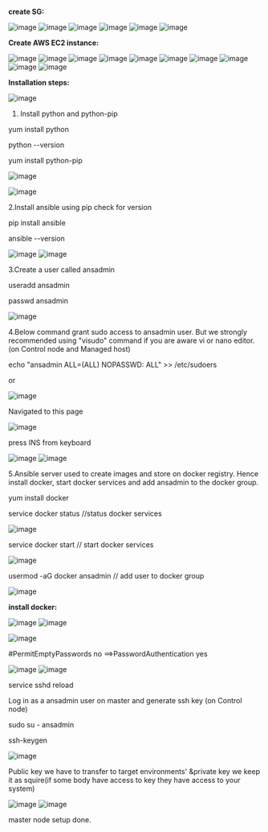 **create SG:**

![image](https://user-images.githubusercontent.com/107674435/212049098-8fdc921b-abb7-44d9-a975-a6f41b860d17.png)
![image](https://user-images.githubusercontent.com/107674435/212049250-eca92218-46df-4e8d-b4c2-1ecd940b0d65.png)
![image](https://user-images.githubusercontent.com/107674435/212049340-c7dc6e15-ff34-4f0e-bc95-a1a91fba76df.png)
![image](https://user-images.githubusercontent.com/107674435/212049508-9aa2a689-68ca-41e3-a668-4362cc5d1d40.png)
![image](https://user-images.githubusercontent.com/107674435/212049607-3deaaddc-9d39-429b-9d92-b25d60a8a765.png)
![image](https://user-images.githubusercontent.com/107674435/212049833-8643192d-a33e-42c9-862d-1208bc982263.png)



**Create AWS EC2 instance:**

![image](https://user-images.githubusercontent.com/107674435/212045916-04206a09-d33a-4e6a-b096-2fe922825377.png)
![image](https://user-images.githubusercontent.com/107674435/212046933-295be945-c99a-40a9-87e9-cba81fe7d372.png)
![image](https://user-images.githubusercontent.com/107674435/212052426-1256ca6b-a5a2-4604-96a0-ed3392ed2009.png)
![image](https://user-images.githubusercontent.com/107674435/212052503-63dcf1de-44a6-47ea-a3c4-afbb2c5c3afb.png)
![image](https://user-images.githubusercontent.com/107674435/212052592-71b951e3-7f85-4b89-9b4a-c5b86fcb1d5e.png)
![image](https://user-images.githubusercontent.com/107674435/212052677-34756958-2527-4f1d-a29c-ee864a97547a.png)
![image](https://user-images.githubusercontent.com/107674435/212052746-7c3c0389-3831-4883-a7bb-e9c1ce317141.png)
![image](https://user-images.githubusercontent.com/107674435/212052982-a3f50531-d0b7-496e-9514-f0ab3a8de372.png)
![image](https://user-images.githubusercontent.com/107674435/212053036-be8ee005-ef2f-4e10-b3e2-ce22c8bfff24.png)
![image](https://user-images.githubusercontent.com/107674435/212053731-e4372867-c2bd-4a63-9f48-d55ae204623c.png)


**Installation steps:** 

![image](https://user-images.githubusercontent.com/107674435/212056110-ed0a5489-b50a-4941-bfd7-ffbd387e598e.png)

1. Install python and python-pip

yum install python

python --version

yum install python-pip

![image](https://user-images.githubusercontent.com/107674435/212057685-0a89cf11-33f1-4ccd-8bbe-ebdd1004ab3a.png)

![image](https://user-images.githubusercontent.com/107674435/212058240-1a8d921b-e851-42e7-96d8-f1cd302c0948.png)

2.Install ansible using pip check for version

pip install ansible

ansible --version

![image](https://user-images.githubusercontent.com/107674435/212058426-430a7df7-a38b-457b-9eed-9eb351c84713.png)
![image](https://user-images.githubusercontent.com/107674435/212059075-f6ecaca2-2e11-4e40-a72a-fe904aceaabc.png)

3.Create a user called ansadmin 
 
useradd ansadmin

passwd ansadmin

![image](https://user-images.githubusercontent.com/107674435/212060770-0e828e9b-4605-4417-8eb7-2b973130f210.png)

4.Below command grant sudo access to ansadmin user. But we strongly recommended using "visudo" command if you are aware vi or nano editor.
(on Control node and Managed host)

echo "ansadmin ALL=(ALL) NOPASSWD: ALL" >> /etc/sudoers  

or 

![image](https://user-images.githubusercontent.com/107674435/212061549-0bb95d2c-c694-4aec-9555-7606798e6735.png)

Navigated to this page

![image](https://user-images.githubusercontent.com/107674435/212061728-bc02ff5d-a5a9-44be-bf83-b927c32c5550.png)

press INS from keyboard

![image](https://user-images.githubusercontent.com/107674435/212062199-9ac6076f-f92c-46d2-843f-24ef4eaac0b5.png)
![image](https://user-images.githubusercontent.com/107674435/212065118-6b6fa7e4-3b5c-421f-b779-df6b656715cc.png)

5.Ansible server used to create images and store on docker registry. Hence install docker, start docker services and add ansadmin to the docker group.

yum install docker
  
service docker status  //status docker services
  
![image](https://user-images.githubusercontent.com/107674435/212066661-60c31a13-c997-4f2d-b2d0-eaf66d0ee36f.png)

service docker start // start docker services
 
![image](https://user-images.githubusercontent.com/107674435/212066827-cc328c91-3e6b-4da5-af46-93d8d260ddd6.png)
  
usermod -aG docker ansadmin // add user to docker group

![image](https://user-images.githubusercontent.com/107674435/212067288-a261689c-f2eb-46c8-a905-36d9d1a914b8.png)

**install docker:**

![image](https://user-images.githubusercontent.com/107674435/212065988-4e584e93-809e-45f4-969c-3efa0f6bce92.png)
![image](https://user-images.githubusercontent.com/107674435/212066082-7e5a5cf5-a089-41f1-8bef-ff783ae1df43.png)

![image](https://user-images.githubusercontent.com/107674435/212080150-51f881b1-f08e-4d5e-bbe7-44cc524cd0b9.png)

#PermitEmptyPasswords no  ==>PasswordAuthentication yes

![image](https://user-images.githubusercontent.com/107674435/212079676-b402d866-0d8e-4584-ad09-9b43eb3a750b.png)
![image](https://user-images.githubusercontent.com/107674435/212079871-cba9e51b-ba56-4299-bc68-41fc50e2aba7.png)

service sshd reload

Log in as a ansadmin user on master and generate ssh key (on Control node)

sudo su - ansadmin

ssh-keygen

![image](https://user-images.githubusercontent.com/107674435/212081681-dd1ea41f-0135-4b15-a3c9-610b1a1a58e9.png)

Public key we have to transfer to target environments' &private key we keep it as squire(if some body have access to key they have access to your system) 

![image](https://user-images.githubusercontent.com/107674435/212082762-bda8c02f-4708-4fef-8b08-fbca2224ad2e.png)
![image](https://user-images.githubusercontent.com/107674435/212083732-bb8c1136-f82e-41ee-87a6-6dfa7c09923b.png)

master node setup done.
